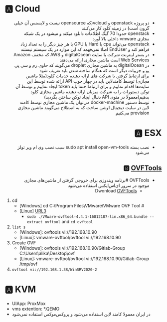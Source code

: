 # 🅰️ Cloud

<div dir="rtl">

* دو پروژه openstack و vcloud(که opensource نیست و لایسنس آن خیلی گرون است) در زمینه کلود کار می‌کنند
* openstack حدودا 70 گیگ اطلاعات دانلود میکند و میشود در یک شبکه مجازی vmware داخلی بالا آورد
* openstack می‌تواند cpu یا Hard یا GPU یا هر چیز دیگر را به تعداد زیاد فراهم کند و EndUser اصلا نمی‌فهمد که این موارد در یک سیستم نیستند
* در بستر اینترنت شرکت یا سایت digitalOcean و AWS که مخفف Amazon Web Services است ماشین مجازی ارائه می‌دهند
* در digitalOcean به ماشین مجازی droplet می‌گویند که حاوی رم و سی پی یو و جزییات دیگر است که هنگام ساخته شدن باید تعریف شود
* برای ارتباط گرفتن با شرکت های ارائه دهنده خدمات کلود(مثلا ماشین مجازی) توسط کامندلاین باید در چهار چوب API ارائه شده توسط این سایت‌ها اقدام نماییم و برای ارتباط حتما باید token ایجاد نماییم و توسط آن توکن دستورات را به شرکت میزبان ارائه دهنده ماشین مجازی کلود بدهیم(معمولا در منوی API دنبال ایجاد توکن ساختن بگردید)
* توسط دستور docker-machine می‌توان یک ماشین مجازی توسط کامند لاین در سایت دیجیتال اوشن ساخت که به اصطلاح می‌گویند ماشین مجازی provision می‌کنیم

# 🅰️ ESX

* نصب بسته sudo apt install open-vm-tools سبب نصب وی ام ویر تولز می‌شود

## 🅱️ [OVFTools](https://techtik.com/2022/07/02/ovf-tools/)

* OVFTools #برنامه ویندوزی برای خروجی گرفتن از ماشین‌های مجازی موجود در سرور ای‌اس‌ایکس استفاده می‌شود
    * Dwonload [OVFTools](http://ftp.tucha13.net/pub/software/VMware-ovftool-4.1.0/)

</div>

1. cd
    * [Windows] cd C:\Program Files\VMware\VMware OVF Tool #
    * [Linux] [URL3](https://mikebosland.com/installing-ovftool/)
        * `sudo ./VMware-ovftool-4.4.1-16812187-lin.x86_64.bundle --extract ovftool` and `cd ovftool`
3. `list s`
    * [Windows]: ovftools vi://192.168.10.90
    * [Linux]: vmware-ovftool/ovftool vi://192.168.10.90
4. Create OVF
    * [Windows]: ovftools vi://192.168.10.90/Gitlab-Group C:\Users\alika\Desktop\ovf
    * [Linux]: vmware-ovftool/ovftool vi://192.168.10.90/Gitlab-Group /tmp/ovf
5. `ovftool vi://192.168.1.38/WinSRV2020-2`

# 🅰️ KVM

* UIApp: ProxMox
* vms extention: *.QEMO
* در ایران معمولا کامند لاین استفاده می‌شود و پروکس‌موکس استفاده نمی‌شود



